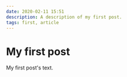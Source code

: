 ```yaml
---
date: 2020-02-11 15:51
description: A description of my first post.
tags: first, article
---
```

# My first post

My first post's text.